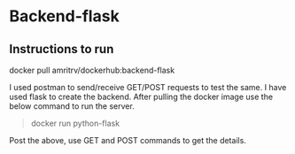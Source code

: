 # Backend-flask
## Instructions to run
docker pull amritrv/dockerhub:backend-flask

I used postman to send/receive GET/POST requests to test the same. I have used flask to create the backend. 
After pulling the docker image use the below command to run the server.
> docker run python-flask


Post the above, use GET and POST commands to get the details. 
